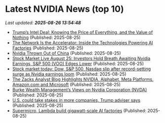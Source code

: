 # Latest NVIDIA News (top 10)
_Last updated: **2025-08-26 13:54:48**_

- [Trump’s Intel Deal: Knowing the Price of Everything, and the Value of Nothing](https://www.nakedcapitalism.com/2025/08/trumps-intel-deal-the-price-of-everything-the-value-of-nothing.html) (Published: 2025-08-25)
- [The Network Is the Accelerator: Inside the Technologies Powering AI Factories](https://www.storagereview.com/news/the-network-is-the-accelerator-inside-the-technologies-powering-ai-factories) (Published: 2025-08-25)
- [Nvidia Thrown Out of China](https://biztoc.com/x/3e056cb5680cc4e5) (Published: 2025-08-25)
- [Stock Market Live August 25: Investors Hold Breath Awaiting Nvidia Earnings, S&P 500 (VOO) Edges Lower](https://biztoc.com/x/430765b25a895fe0) (Published: 2025-08-25)
- [Stock market today: Dow, S&P 500, Nasdaq slip after record-setting surge as Nvidia earnings loom](https://biztoc.com/x/6b47f9de7f0391a8) (Published: 2025-08-25)
- [The Zacks Analyst Blog Highlights NVIDIA, Alphabet, Meta Platforms, Amazon.com and Microsoft](https://finance.yahoo.com/news/zacks-analyst-blog-highlights-nvidia-133600625.html) (Published: 2025-08-25)
- [Burke Wealth Management’s Views on Nvidia Corporation (NVDA)](https://biztoc.com/x/85a0a41a374fe7ff) (Published: 2025-08-25)
- [U.S. could take stakes in more companies, Trump adviser says](https://www.nbcnews.com/business/business-news/us-stakes-companies-trump-sovereign-wealth-fund-rcna226946) (Published: 2025-08-25)
- [Supermicro, Lambda build gigawatt-scale AI factories](https://biztoc.com/x/85c2e7f45724fb71) (Published: 2025-08-25)
